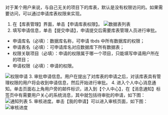 对于某个用户来说，与自己无关的项目下的库表，默认是没有权限访问的。如果需要访问，可以通过申请库表权限来实现。 
1. 在【库表管理】界面，单击【申请库表权限】。
![数据表列表](//mc.qcloudimg.com/static/img/a46530bf4eabe3e056d7dcd1c6d9b974/image.png)
2. 填写申请信息，单击【提交申请】，申请提交后需要库表管理人员进行审批。
- 申请库名（必填）：数据库名称，可申请 tbds 中所有数据库的权限；
- 申请表名（必填）：可申请库名对应数据库下所有数据表；
- 权限关联项目（必填）：申请的权限属于哪一个项目，只能填写申请用户所在的项目；
- 申请权限（必填）：申请的权限。

![权限申请](//mc.qcloudimg.com/static/img/556a7b81f0e2319f61da0d1623d123d7/image.png)
3. 审批申请信息。用户在提出了对库表的申请之后，对该库表具有管理权限的用户将会收到申请信息，然后开始进行审批。
4. 进入个人中心消息通知。单击页面右上角用户旁的邮件标识，进入到【个人中心】，在【消息通知】标签页中有需要用户关心的系统消息，其中就包括待审批的申请，如下图：
![通知列表](//mc.qcloudimg.com/static/img/9176a9150352e88f6d9f67a5451a5fd4/image.png)
5. 审核进度。单击【我的申请】可以进入审核页面，如下图：
![审核进度](//mc.qcloudimg.com/static/img/75289abfe0f84b5cf62105d872bb479f/image.png)
